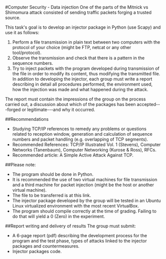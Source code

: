 #Computer Security - Data injection
One of the parts of the Mitnick vs Shimomura attack consisted of sending traffic packets forging a trusted source.

This task's goal is to develop an injector package in Python (use Scapy) and use it as follows:
1. Perform a file transmission in plain text between two computers with the protocol of your choice (might be FTP, netcat or any other tool/protocol).
2. Observe the transmission and check that there is a pattern in the sequence numbers.
3. Try to inject packets with the program developed during transmission of the file in order to modify its content, thus modifying the transmitted file.
In addition to developing the injector, each group must write a report describing in detail all procedures performed, the environment used, how the injection was made​​ and what happened during the attack.

The report must contain the impressions of the group on the process carried out, a discussion about which of the packages has been accepted---forged or legitimate---and why it occurred.

##Recommendations
- Studying TCP/IP references to remedy any problems or questions related to reception window, generation and calculation of sequence numbers and packet handling (e.g. overlapping of TCP segments).
- Recommended References: TCP/IP Illustrated Vol. 1 (Stevens), Computer Networks (Tanenbaum), Computer Networking (Kurose & Ross), RFCs.
- Recommended article: A Simple Active Attack Against TCP.

##Please note:
- The program should be done in Python.
- It is recommended the use of two virtual machines for file transmission and a third machine for packet injection (might be the host or another virtual machine).
- The file to be transferred is at this link.
- The injector package developed by the group will be tested in an Ubuntu Linux virtualized environment with the most recent VirtualBox.
- The program should compile correctly at the time of grading. Failing to do that will yield a 0 (Zero) in the experiment.

##Report writing and delivery of results
The group must submit:
- A 6-page report (pdf) describing the development process for the program and the test phase, types of attacks linked to the injector packages and countermeasures.
- Injector packages code.